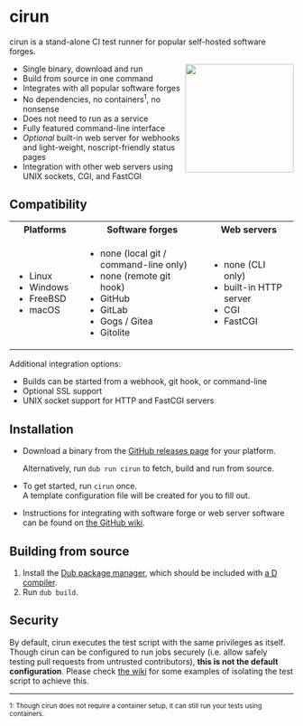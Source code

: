 cirun
=====

cirun is a stand-alone CI test runner for popular self-hosted software forges.

<img width="192" height="192" align="right" src="https://dump.thecybershadow.net/2cf05193d9eaa3ca9bbea83eb63a6381/cirun-13.svg">

- Single binary, download and run
- Build from source in one command
- Integrates with all popular software forges
- No dependencies, no containers<sup>1</sup>, no nonsense
- Does not need to run as a service
- Fully featured command-line interface
- *Optional* built-in web server for webhooks and light-weight, noscript-friendly status pages
- Integration with other web servers using UNIX sockets, CGI, and FastCGI


Compatibility
-------------

<table><tr>
    <th>Platforms</th>
    <th>Software forges</th>
    <th>Web servers</th>
  </tr><tr>
    <td><p></p><ul>
        <li>Linux   </li>
        <li>Windows   </li>
        <li>FreeBSD   </li>
        <li>macOS   </li>
    </ul></td><td><p></p><ul>
        <li>none (local git / command-line only)   </li>
        <li>none (remote git hook)   </li>
        <li>GitHub   </li>
        <li>GitLab   </li>
        <li>Gogs / Gitea   </li>
        <li>Gitolite   </li>
    </ul></td><td><p></p><ul>
        <li>none (CLI only)   </li>
        <li>built-in HTTP server   </li>
        <li>CGI   </li>
        <li>FastCGI   </li>
    </ul></td>
</tr></table>

Additional integration options:

- Builds can be started from a webhook, git hook, or command-line
- Optional SSL support
- UNIX socket support for HTTP and FastCGI servers


Installation
------------

- Download a binary from the [GitHub releases page][releases] for your platform.

  Alternatively, run `dub run cirun` to fetch, build and run from source.

- To get started, run `cirun` once.  
  A template configuration file will be created for you to fill out.

- Instructions for integrating with software forge or web server software
  can be found on [the GitHub wiki][wiki].


Building from source
--------------------

1. Install the [Dub package manager](https://dub.pm/), which should be included with [a D compiler](https://dlang.org/download.html).
2. Run `dub build`.


Security
--------

By default, cirun executes the test script with the same privileges as itself.
Though cirun can be configured to run jobs securely
(i.e. allow safely testing pull requests from untrusted contributors),
**this is not the default configuration**.
Please check [the wiki][wiki] for some examples of isolating the test script to achieve this.

----

<sup>1: Though cirun does not require a container setup, it can still run your tests using containers.</sup>

  [releases]: https://github.com/CyberShadow/cirun/releases
  [wiki]: https://github.com/CyberShadow/cirun/wiki
